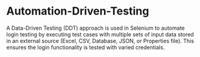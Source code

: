 # Automation-Driven-Testing
A Data-Driven Testing (DDT) approach is used in Selenium to automate login testing by executing  test cases with multiple sets of input data stored in an external source (Excel, CSV, Database, JSON,  or Properties file). This ensures the login functionality is tested with varied credentials.
